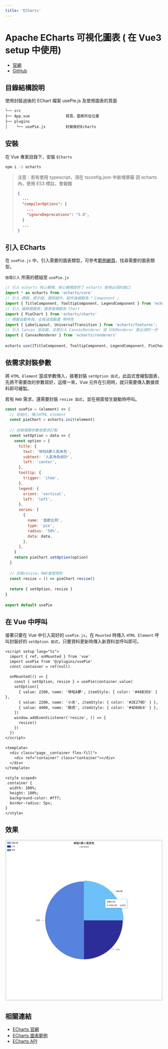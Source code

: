 ```yaml
---
title: 'ECharts'
---
```


# Apache ECharts 可視化圖表 ( 在 Vue3 setup 中使用)
  - [官網](https://echarts.apache.org/zh/index.html)
  - [GitHub](https://github.com/apache/echarts)

## 目錄結構說明
  使用封裝過後的 EChart 檔案 usePie.js 及使用圖表的頁面
  ```sh
  └── src
  ├── App.vue                首頁，圖表所在位置
  ├── plugins
  │    └── usePie.js         封裝後的Echarts
  ```

## 安裝
  在 Vue 專案目錄下，安裝 `ECharts`
  ```sh
  npm i -S echarts 
  ```

  > 注意：若有使用 typescript，須在 tsconfig.json 中新增屏蔽
  > 因 echarts 內，使用 ES3 標註，會報錯
  > ```json
  > {
  >   ...
  >   "compilerOptions": {
  >     ...
  >     "ignoreDeprecations": "5.0",
  >   }
  >   ...
  > }
  > ```

## 引入 ECharts
  在 `usePie.js` 中，引入需要的圖表類型，可參考[範例網頁](https://echarts.apache.org/examples/zh/index.html)，找尋需要的圖表類型。

  `按需引入` 所需的模組至 `usePie.js`
  
  ```js
  // 引入 echarts 核心模塊，核心模塊提供了 echarts 使用必須的接口
  import * as echarts from 'echarts/core'
  // 引入 標題、提示框、圖例組件，組件後綴都為「 Component 」
  import { TitleComponent, TooltipComponent, LegendComponent } from 'echarts/components'
  // 引入 圓餅圖圖表，圖表後綴都為 Chart
  import { PieChart } from 'echarts/charts'
  // 標籤自動佈局、全局過度動畫 等特性
  import { LabelLayout, UniversalTransition } from 'echarts/features';
  // 引入 Canvas 渲染器，注意引入 CanvasRenderer 或 SVGRenderer 是必須的一步
  import { CanvasRenderer } from 'echarts/renderers'

  echarts.use([TitleComponent, TooltipComponent, LegendComponent, PieChart, LabelLayout, UniversalTransition, CanvasRenderer])
  ```

## 依需求封裝參數
  將 `HTML Element` 當成參數傳入，接著封裝 `setOption 函式`，此函式會繪製圖表，先將不需要改的參數寫好，這樣一來，Vue 元件在引用時，就只需要傳入數據資料即可繪製。

  若有 `RWD` 需求，還需要封裝 `resize 函式`，並在視窗發生變動時呼叫。

  ```js
  const usePie = (element) => {
    // 初始化，傳入HTML element
    const pieChart = echarts.init(element)

    // 封裝相關參數依需求訂製
    const setOption = data => {
      const option = {
        title: {
          text: '哆啦A夢人氣角色',
          subtext: '人氣角色統計',
          left: 'center',
        },
        tooltip: {
          trigger: 'item',
        },
        legend: {
          orient: 'vertical',
          left: 'left',
        },
        series: [
          {
            name: '喜歡比例',
            type: 'pie',
            radius: '50%',
            data: data,
          },
        ],
      }
      return pieChart.setOption(option)
    }

    // 封裝resize，RWD會使用到
    const resize = () => pieChart.resize()

    return { setOption, resize }
  }

  export default usePie
  ```

## 在 Vue 中呼叫
  接著只要在 Vue 中引入寫好的 `usePie.js`，在 `Mounted` 時傳入 `HTML Element` 呼叫封裝好的 `setOption 函式`，只要資料更新時傳入新資料並呼叫即可。

  ```vue
  <script setup lang="ts">
    import { ref, onMounted } from 'vue'
    import usePie from '@/plugins/usePie'
    const container = ref(null)

    onMounted(() => {
      const { setOption, resize } = usePie(container.value)
      setOption([
        { value: 2200, name: '哆啦A夢', itemStyle: { color: '#46B3E6' } },
        { value: 2200, name: '小夫', itemStyle: { color: '#2E279D' } },
        { value: 4400, name: '胖虎', itemStyle: { color: '#4D80E4' } },
      ])
      window.addEventListener('resize', () => {
        resize()
      })
    })
  </script>

  <template>
    <div class="page__container flex-fill">
      <div ref="container" class="container"></div>
    </div>
  </template>

  <style scoped>
  .container {
    width: 100%;
    height: 100%;
    background-color: #fff;
    border-radius: 5px;
  }
  </style>
  ```

## 效果
  ![echarts-1](/docPlugin/echarts/echarts-1.png)

## 相關連結
  - [ECharts 官網](https://echarts.apache.org/zh/index.html)
  - [ECharts 圖表範例](https://echarts.apache.org/examples/zh/index.html)
  - [ECharts API](https://echarts.apache.org/zh/option.html)
